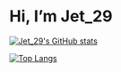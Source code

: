 # Hi, I’m Jet_29
[![Jet_29's GitHub stats](https://github-readme-stats.vercel.app/api?username=Jet-29&count_private=true&show_icons=true&theme=transparent)](https://github.com/Jet-29/)

[![Top Langs](https://github-readme-stats.vercel.app/api/top-langs/?username=Jet-29&layout=compact&theme=transparent)](https://github.com/Jet-29)
